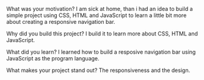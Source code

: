 What was your motivation?
  I am sick at home, than i had an idea to build a simple project using CSS, HTML and JavaScript to learn a little bit more about creating a responsive navigation bar.
  
Why did you build this project?
  I build it to learn more about CSS, HTML and JavaScript.
  
What did you learn?
  I learned how to build a resposive navigation bar using JavaScript as the program language.

What makes your project stand out?
  The responsiveness and the design.
